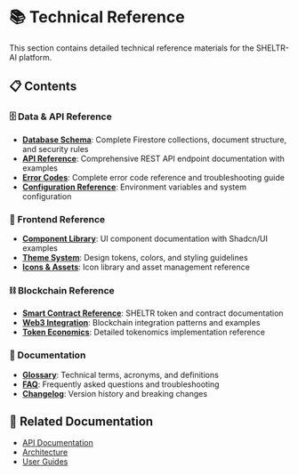 # 📚 Technical Reference

This section contains detailed technical reference materials for the SHELTR-AI platform.

## 📋 Contents

### 🗄️ Data & API Reference
- **[Database Schema](./database-schema.md)**: Complete Firestore collections, document structure, and security rules
- **[API Reference](./api-reference.md)**: Comprehensive REST API endpoint documentation with examples
- **[Error Codes](./error-codes.md)**: Complete error code reference and troubleshooting guide
- **[Configuration Reference](./configuration.md)**: Environment variables and system configuration

### 🎨 Frontend Reference
- **[Component Library](./component-library.md)**: UI component documentation with Shadcn/UI examples
- **[Theme System](./theme-system.md)**: Design tokens, colors, and styling guidelines
- **[Icons & Assets](./icons-assets.md)**: Icon library and asset management reference

### ⛓️ Blockchain Reference
- **[Smart Contract Reference](./smart-contracts.md)**: SHELTR token and contract documentation
- **[Web3 Integration](./web3-integration.md)**: Blockchain integration patterns and examples
- **[Token Economics](./tokenomics-reference.md)**: Detailed tokenomics implementation reference

### 📖 Documentation
- **[Glossary](./glossary.md)**: Technical terms, acronyms, and definitions
- **[FAQ](./faq.md)**: Frequently asked questions and troubleshooting
- **[Changelog](./changelog.md)**: Version history and breaking changes

## 🔗 Related Documentation

- [API Documentation](../03-api/README.md)
- [Architecture](../02-architecture/README.md)
- [User Guides](../06-user-guides/README.md)
